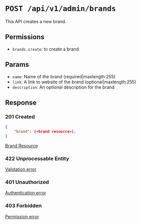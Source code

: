 # `POST /api/v1/admin/brands`
This API creates a new brand.


## Permissions

- `brands.create`: to create a brand

## Params

- `name`: Name of the brand (required|maxlength:255)
- `link`: A link to website of the brand (optional|maxlength:255)
- `description`: An optional description for the brand

## Response

### 201 Created
```json
{
    "brand": {<brand resource>},
}
```

[Brand Resource](brand_resource.md)

### 422 Unprocessable Entity
[Validation error](../../_globals/validation-errors.md)

### 401 Unauthorized
[Authentication error](../../_globals/authentication-errors.md)

### 403 Forbidden
[Permission error](../../_globals/permission-errors.md)
